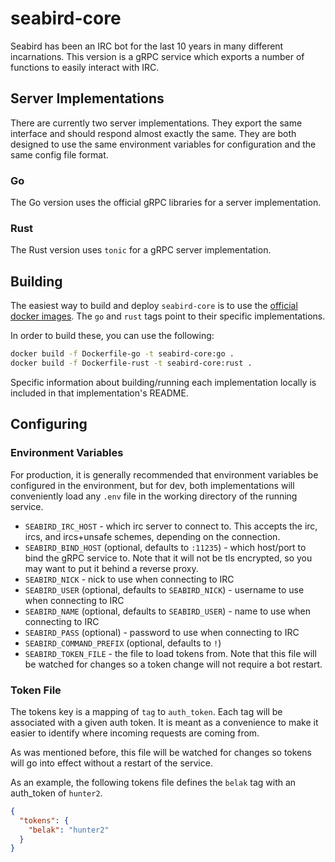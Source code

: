 # seabird-core

Seabird has been an IRC bot for the last 10 years in many different
incarnations. This version is a gRPC service which exports a number of functions
to easily interact with IRC.

## Server Implementations

There are currently two server implementations. They export the same interface
and should respond almost exactly the same. They are both designed to use the
same environment variables for configuration and the same config file format.

### Go

The Go version uses the official gRPC libraries for a server implementation.

### Rust

The Rust version uses `tonic` for a gRPC server implementation.

## Building

The easiest way to build and deploy `seabird-core` is to use the [official
docker images](https://hub.docker.com/r/belak/seabird-core). The `go` and `rust`
tags point to their specific implementations.

In order to build these, you can use the following:

```sh
docker build -f Dockerfile-go -t seabird-core:go .
docker build -f Dockerfile-rust -t seabird-core:rust .
```

Specific information about building/running each implementation locally is
included in that implementation's README.

## Configuring

### Environment Variables

For production, it is generally recommended that environment variables be
configured in the environment, but for dev, both implementations will
conveniently load any `.env` file in the working directory of the running
service.

- `SEABIRD_IRC_HOST` - which irc server to connect to. This accepts the irc,
  ircs, and ircs+unsafe schemes, depending on the connection.
- `SEABIRD_BIND_HOST` (optional, defaults to `:11235`) - which host/port to bind
  the gRPC service to. Note that it will not be tls encrypted, so you may want
  to put it behind a reverse proxy.
- `SEABIRD_NICK` - nick to use when connecting to IRC
- `SEABIRD_USER` (optional, defaults to `SEABIRD_NICK`) - username to use when connecting to IRC
- `SEABIRD_NAME` (optional, defaults to `SEABIRD_USER`) - name to use when connecting to IRC
- `SEABIRD_PASS` (optional) - password to use when connecting to IRC
- `SEABIRD_COMMAND_PREFIX` (optional, defaults to `!`)
- `SEABIRD_TOKEN_FILE` - the file to load tokens from. Note that this file will
  be watched for changes so a token change will not require a bot restart.

### Token File

The tokens key is a mapping of `tag` to `auth_token`. Each tag will be
associated with a given auth token. It is meant as a convenience to make it
easier to identify where incoming requests are coming from.

As was mentioned before, this file will be watched for changes so tokens will go
into effect without a restart of the service.

As an example, the following tokens file defines the `belak` tag with an
auth_token of `hunter2`.

```json
{
  "tokens": {
    "belak": "hunter2"
  }
}
```
